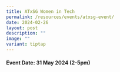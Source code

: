 ```yaml
---
title: ATxSG Women in Tech
permalink: /resources/events/atxsg-event/
date: 2024-02-26
layout: post
description: ""
image: ""
variant: tiptap
---
```

<h4><strong>Event Date: 31 May 2024 (2-5pm)</strong><br></h4>
<p></p>